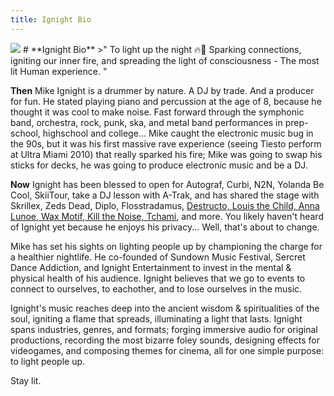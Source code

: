 ```yaml
---
title: Ignight Bio
---
```

<img src="https://www.dropbox.com/s/5i8oiiensxojtbz/Ignight%20Artist%20Profile%20Pic%20Cropped.jpg?raw=1">
# **Ignight Bio**
>" To light up the night 🔥🌙  Sparking connections, igniting our inner fire, and spreading the light of consciousness - The most lit Human experience. "

__Then__
Mike Ignight is a drummer by nature.  A DJ by trade.  And a producer for fun.  He stated playing piano and percussion at the age of 8, because he thought it was cool to make noise.  Fast forward through the symphonic band, orchestra, rock, punk, ska, and metal band performances in prep-school, highschool and college...  Mike caught the electronic music bug in the 90s, but it was his first massive rave experience (seeing Tiesto perform at Ultra Miami 2010) that really sparked his fire; Mike was going to swap his sticks for decks, he was going to produce electronic music and be a DJ.

__Now__
Ignight has been blessed to open for Autograf, Curbi, N2N, Yolanda Be Cool, SkiiTour, take a DJ lesson with A-Trak, and has shared the stage with Skrillex, Zeds Dead, Diplo, Flosstradamus, [Destructo, Louis the Child, Anna Lunoe, Wax Motif, Kill the Noise, Tchami](https://www.instagram.com/p/BbP1mW5hABx/), and more.  You likely haven't heard of Ignight yet because he enjoys his privacy...  Well, that's about to change.

Mike has set his sights on lighting people up by championing the charge for a healthier nightlife.  He co-founded of Sundown Music Festival, Sercret Dance Addiction, and Ignight Entertainment to invest in the mental & physical health of his audience.  Ignight believes that we go to events to connect to ourselves, to eachother, and to lose ourselves in the music.

Ignight's music reaches deep into the ancient wisdom & spiritualities of the soul, igniting a flame that spreads, illuminating a light that lasts.
Ignight spans industries, genres, and formats; forging immersive audio for original productions, recording the most bizarre foley sounds, designing effects for videogames, and composing themes for cinema, all for one simple purpose: to light people up.

Stay lit.
